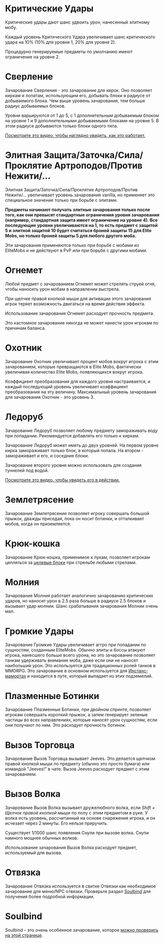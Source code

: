 # Критические Удары

Критические удары дают шанс удвоить урон, нанесенный элитному мобу.

Каждый уровень Критического Удара увеличивает шанс критического удара на 10% (10% для уровня 1, 20% для уровня 2).

Процедурно генерируемые предметы по умолчанию имеют ограничение на уровне 2.

# Сверление

Зачарование Сверления - это зачарование для кирок. Оно позволяет киркам и лопатам, использующим его, добывать блоки в радиусе от добываемого блока. Чем выше уровень зачарования, тем больше радиус добываемых блоков.

Уровни варьируются от 1 до 5, с 1 дополнительным добываемым блоком на уровне 1 и 9 дополнительными добываемыми блоками на уровне 5. В этом радиусе добываются только блоки одного типа.

[Посмотрите это видео, чтобы наглядно увидеть, как это работает.](https://youtu.be/CM78o_-Aa0s)

# Элитная Защита/Заточка/Сила/Проклятие Артроподов/Против Нежити/...

Элитная Защита/Заточка/Сила/Проклятие Артроподов/Против Нежити/... увеличивает уровень зачарования vanilla, но применяет это специальное значение только при борьбе с элитами.

**Предметы начинают получать элитные зачарования только после того, как они превысят стандартные ограничения уровня зачарования (например, стандартная защита имеет ограничение на уровне 4). Все последующие уровни увеличиваются на 1, то есть предмет с защитой 5 и элитной защитой 10 будет считаться броней защиты 15 для Elite Mobs, но только броней защиты 5 для любого другого моба.**

Эти зачарования применяются только при борьбе с мобами из EliteMobs и не действуют в PvP или при борьбе с другими мобами.

# Огнемет

Любой предмет с зачарованием Огнемет может стрелять струей огня, чтобы наносить урон мобам в направлении выстрела.

При щелчке правой кнопкой мыши для активации этого зачарования игрок теряет возможность двигаться на время действия эффекта.

Использование зачарования Огнемет расходует прочность предмета.

Это кастомное зачарование никогда не может нанести урон игрокам по причинам баланса.

# Охотник

Зачарование Охотник увеличивает процент мобов вокруг игрока с этим зачарованием, которые превращаются в Elite Mobs, фактически увеличивая количество Elite Mobs, появляющихся вокруг игрока.

Коэффициент преобразования для каждого уровня настраивается, и каждый последующий уровень увеличивает коэффициент преобразования на эту величину. Максимальный уровень зачарования для зачарования Охотник - это уровень 3.

# Ледоруб

Зачарование Ледоруб позволяет любому предмету замораживать воду при попадании. Рекомендуется добавлять его только к киркам.

Зачарование Ледоруб может иметь до двух уровней. На первом уровне кирка замораживает только блок, в который попала. На втором - замораживает и его, и соседние блоки.

Зачарование второго уровня можно использовать для создания туннелей под водой.

[Посмотрите это видео, чтобы увидеть его в действии.](https://youtu.be/k206wfEBCqs)

# Землетрясение

Зачарование Землетрясение позволяет игроку совершать большой прыжок, дважды приседая, пока он носит ботинки, и отталкивает мобов, когда он приземляется.

# Крюк-кошка

Зачарование Крюк-кошка, применимое к лукам, позволяет игрокам цепляться за [целевые блоки](https://minecraft.fandom.com/wiki/Target) при стрельбе любыми стрелами.

# Молния

Зачарование Молния работает аналогично зачарованию критических ударов, но наносит урон в 2.5 раза больше в радиусе 2.5 блоков и вызывает удар молнии. Шанс срабатывания зачарования Молнии очень мал.

# Громкие Удары

Зачарование Громкие Удары увеличивает аггро при попадании по сущностям, созданным EliteMobs. Обычно элиты и боссы атакуют игрока, нанесшего больше всего урона, но это зачарование позволяет танкам удерживать внимание моба, даже если они не наносят наибольший урон. Это используется для традиционных ролей танков в MMORPG. Это зачарование в основном используется для [Инстанс-мамортах]($language$/EliteMobs/building_for_elitemobs.md&section=instanced-dungeons) и находится в луте, который выпадает из этих подземелий.

# Плазменные Ботинки

Зачарование Плазменные Ботинки, при двойном спринте, позволяет игрокам совершать короткий прыжок, а затем генерирует зеленые частицы во всех направлениях, которые наносят урон сущностям, если они получают по ним. Это расходует прочность ботинок.

# Вызов Торговца

Зачарование Вызов Торговца вызывает Jeeves. Это делается щелчком правой кнопкой мыши по предмету (обычно это просто бумага) или командой "Jeeves!" в чате. Вызов Jeeves расходует предмет с этим зачарованием.

# Вызов Волка

Зачарование Вызов Волка вызывает дружелюбного волка, если *Shift + Щелчок правой кнопкой мыши* по полу с этим предметом в руке. У волка есть уровень, рассчитанный на основе снаряжения игрока, и он исчезает через 2 минуты. Его нельзя приручить.

Существует 1/1000 шанс появления Снупи при вызове волка. Снупи намного мощнее обычных волков.

Использование зачарования Вызов Волка расходует предмет, используемый для вызова.

# Отвязка

Зачарование Отвязка используется в свитке Отвязки как необходимое зачарование для меню/NPC отвязки. Проверьте раздел [Soulbind](#Soulbind) для получения более подробной информации.

# Soulbind

Soulbind - это очень особенное зачарование, которое [можно проверить на этой странице]($language$/elitemobs/soulbind.md).

